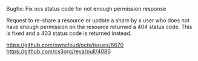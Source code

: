 Bugfix: Fix ocs status code for not enough permission response

Request to re-share a resource or update a share by a user who does not have enough permission on the resource returned a 404 status code.
This is fixed and a 403 status code is returned instead.

https://github.com/owncloud/ocis/issues/6670
https://github.com/cs3org/reva/pull/4086
